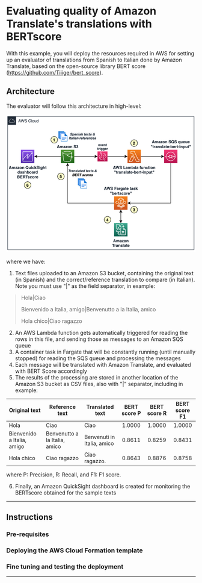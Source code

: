 # Evaluating quality of Amazon Translate's translations with BERTscore

With this example, you will deploy the resources required in AWS for setting up an evaluator of translations from Spanish to Italian done by Amazon Translate, based on the open-source library BERT score (https://github.com/Tiiiger/bert_score).

## Architecture
The evaluator will follow this architecture in high-level:

![Architecture](./images/arch.png)

where we have:
1. Text files uploaded to an Amazon S3 bucket, containing the original text (in Spanish) and the correct/reference translation to compare (in Italian). Note you must use "|" as the field separator, in example:
> Hola|Ciao
> 
> Bienvenido a Italia, amigo|Benvenutto a la Italia, amico
> 
> Hola chico|Ciao ragazzo

2. An AWS Lambda function gets automatically triggered for reading the rows in this file, and sending those as messages to an Amazon SQS queue
3. A container task in Fargate that will be constantly running (until manually stopped) for reading the SQS queue and processing the messages
4. Each message will be translated with Amazon Translate, and evaluated with BERT Score accordingly
5. The results of the processing are stored in another location of the Amazon S3 bucket as CSV files, also with "|" separator, including in example:

| Original text | Reference text | Translated text | BERT score P | BERT score R | BERT score F1 |
| ------------- | -------------- | --------------- |:------------:|:------------:|:-------------:|
|Hola|Ciao|Ciao|1.0000|1.0000|1.0000|
|Bienvenido a Italia, amigo|Benvenutto a la Italia, amico|Benvenuti in Italia, amico|0.8611|0.8259|0.8431|
|Hola chico|Ciao ragazzo|Ciao ragazzo.|0.8643|0.8876|0.8758|

where P: Precision, R: Recall, and F1: F1 score.

6. Finally, an Amazon QuickSight dashboard is created for monitoring the BERTscore obtained for the sample texts

---

## Instructions

### Pre-requisites

### Deploying the AWS Cloud Formation template

### Fine tuning and testing the deployment


---
